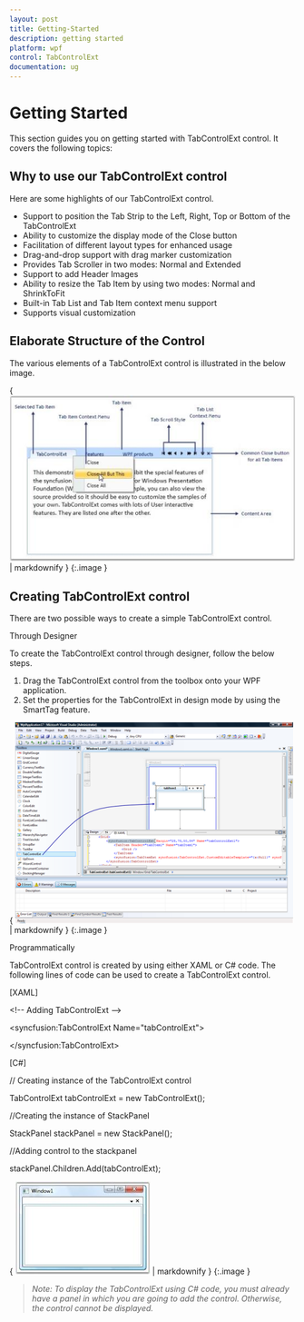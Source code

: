```yaml
---
layout: post
title: Getting-Started
description: getting started
platform: wpf
control: TabControlExt
documentation: ug
---
```


# Getting Started

This section guides you on getting started with TabControlExt control. It covers the following topics:

## Why to use our TabControlExt control

Here are some highlights of our TabControlExt control.

* Support to position the Tab Strip to the Left, Right, Top or Bottom of the TabControlExt
* Ability to customize the display mode of the Close button
* Facilitation of different layout types for enhanced usage
* Drag-and-drop support with drag marker customization
* Provides Tab Scroller in two modes: Normal and Extended
* Support to add Header Images
* Ability to resize the Tab Item by using two modes: Normal and ShrinkToFit
* Built-in Tab List and Tab Item context menu support
* Supports visual customization



## Elaborate Structure of the Control

The various elements of a TabControlExt control is illustrated in the below image.



{ ![](Getting-Started_images/Getting-Started_img1.jpeg) | markdownify }
{:.image }


## Creating TabControlExt control

There are two possible ways to create a simple TabControlExt control.

Through Designer

To create the TabControlExt control through designer, follow the below steps.

1. Drag the TabControlExt control from the toolbox onto your WPF application.
2. Set the properties for the TabControlExt in design mode by using the SmartTag feature.





{ ![](Getting-Started_images/Getting-Started_img2.png) | markdownify }
{:.image }




Programmatically

TabControlExt control is created by using either XAML or C# code. The following lines of code can be used to create a TabControlExt control.



[XAML]



&lt;!-- Adding TabControlExt --&gt;

&lt;syncfusion:TabControlExt Name="tabControlExt"&gt;

&lt;/syncfusion:TabControlExt&gt;



[C#]



// Creating instance of the TabControlExt control

TabControlExt tabControlExt = new TabControlExt();



//Creating the instance of StackPanel

StackPanel stackPanel = new StackPanel();          



//Adding control to the stackpanel

stackPanel.Children.Add(tabControlExt); 



{ ![](Getting-Started_images/Getting-Started_img3.jpeg) | markdownify }
{:.image }


> _Note: To display the TabControlExt using C# code, you must already have a panel in which you are going to add the control. Otherwise, the control cannot be displayed._



